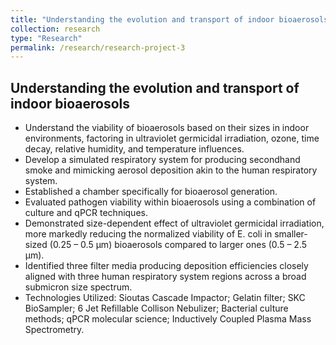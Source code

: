 ```yaml
---
title: "Understanding the evolution and transport of indoor bioaerosols"
collection: research
type: "Research"
permalink: /research/research-project-3
---
```

## **Understanding the evolution and transport of indoor bioaerosols**
* Understand the viability of bioaerosols based on their sizes in indoor environments, factoring in ultraviolet germicidal irradiation, ozone, time decay, relative humidity, and temperature influences.
* Develop a simulated respiratory system for producing secondhand smoke and mimicking aerosol deposition akin to the human respiratory system.
* Established a chamber specifically for bioaerosol generation.
* Evaluated pathogen viability within bioaerosols using a combination of culture and qPCR techniques.
* Demonstrated size-dependent effect of ultraviolet germicidal irradiation, more markedly reducing the normalized viability of E. coli in smaller-sized (0.25 – 0.5 μm) bioaerosols compared to larger ones (0.5 – 2.5 μm).
* Identified three filter media producing deposition efficiencies closely aligned with three human respiratory system regions across a broad submicron size spectrum.
* Technologies Utilized: Sioutas Cascade Impactor; Gelatin filter; SKC BioSampler; 6 Jet Refillable Collison Nebulizer; Bacterial culture methods; qPCR molecular science; Inductively Coupled Plasma Mass Spectrometry.


